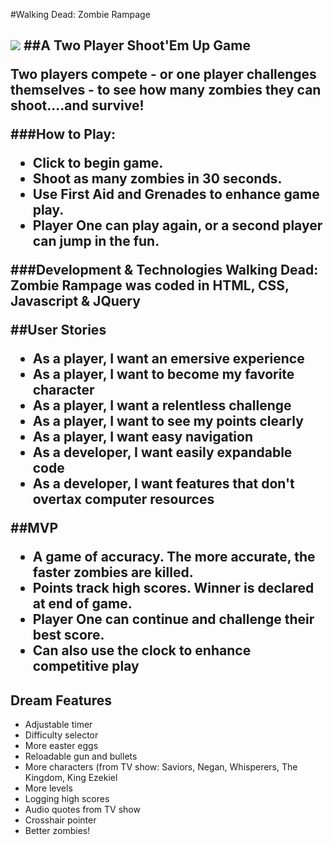 #Walking Dead: Zombie Rampage<h2>

![](Screen.png)
##A Two Player Shoot'Em Up Game

Two players compete - or one player challenges themselves - to see how many zombies they can shoot....and survive!

###How to Play:
- Click to begin game.
- Shoot as many zombies in 30 seconds.
- Use First Aid and Grenades to enhance game play.
- Player One can play again, or a second player can jump in the fun.

###Development & Technologies
Walking Dead: Zombie Rampage was coded in HTML, CSS, Javascript & JQuery


##User Stories

* As a player, I want an emersive experience
* As a player, I want to become my favorite character
* As a player, I want a relentless challenge
* As a player, I want to see my points clearly
* As a player, I want easy navigation
* As a developer, I want easily expandable code
* As a developer, I want features that don't overtax computer resources


##MVP

* A game of accuracy. The more accurate, the faster zombies are killed.
* Points track high scores. Winner is declared at end of game. 
* Player One can continue and challenge their best score.
* Can also use the clock to enhance competitive play


## Dream Features

* Adjustable timer
* Difficulty selector
* More easter eggs
* Reloadable gun and bullets
* More characters (from TV show: Saviors, Negan, Whisperers, The Kingdom, King Ezekiel
* More levels
* Logging high scores
* Audio quotes from TV show
* Crosshair pointer
* Better zombies!

